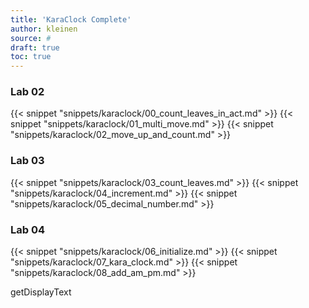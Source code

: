 ```yaml
---
title: 'KaraClock Complete'
author: kleinen
source: #
draft: true
toc: true
---
```


### Lab 02
{{< snippet "snippets/karaclock/00_count_leaves_in_act.md" >}}
{{< snippet "snippets/karaclock/01_multi_move.md" >}}
{{< snippet "snippets/karaclock/02_move_up_and_count.md" >}}
### Lab 03
{{< snippet "snippets/karaclock/03_count_leaves.md" >}}
{{< snippet "snippets/karaclock/04_increment.md" >}}
{{< snippet "snippets/karaclock/05_decimal_number.md" >}}
### Lab 04
{{< snippet "snippets/karaclock/06_initialize.md" >}}
{{< snippet "snippets/karaclock/07_kara_clock.md" >}}
{{< snippet "snippets/karaclock/08_add_am_pm.md" >}}



getDisplayText